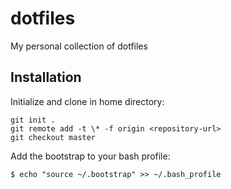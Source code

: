 # dotfiles

My personal collection of dotfiles

## Installation

Initialize and clone in home directory:

```
git init .
git remote add -t \* -f origin <repository-url>
git checkout master
```

Add the bootstrap to your bash profile:

    $ echo "source ~/.bootstrap" >> ~/.bash_profile
